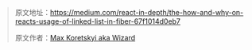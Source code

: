 > 原文地址：https://medium.com/react-in-depth/the-how-and-why-on-reacts-usage-of-linked-list-in-fiber-67f1014d0eb7
>
> 原文作者：[Max Koretskyi aka Wizard](https://github.com/maximusk)



